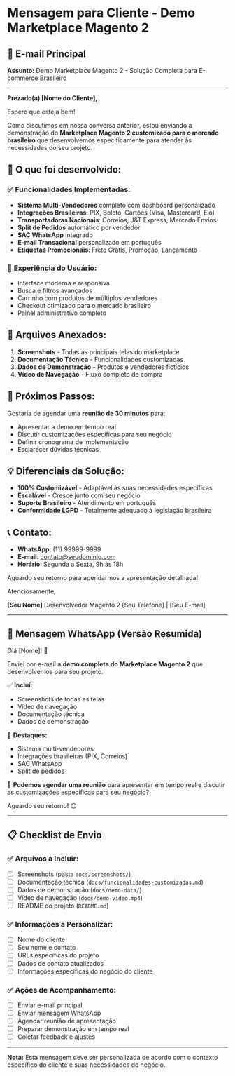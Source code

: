 # Mensagem para Cliente - Demo Marketplace Magento 2

## 📧 E-mail Principal

**Assunto:** Demo Marketplace Magento 2 - Solução Completa para E-commerce Brasileiro

---

**Prezado(a) [Nome do Cliente],**

Espero que esteja bem! 

Como discutimos em nossa conversa anterior, estou enviando a demonstração do **Marketplace Magento 2 customizado para o mercado brasileiro** que desenvolvemos especificamente para atender às necessidades do seu projeto.

## 🎯 O que foi desenvolvido:

### ✅ **Funcionalidades Implementadas:**
- **Sistema Multi-Vendedores** completo com dashboard personalizado
- **Integrações Brasileiras**: PIX, Boleto, Cartões (Visa, Mastercard, Elo)
- **Transportadoras Nacionais**: Correios, J&T Express, Mercado Envios
- **Split de Pedidos** automático por vendedor
- **SAC WhatsApp** integrado
- **E-mail Transacional** personalizado em português
- **Etiquetas Promocionais**: Frete Grátis, Promoção, Lançamento

### 📱 **Experiência do Usuário:**
- Interface moderna e responsiva
- Busca e filtros avançados
- Carrinho com produtos de múltiplos vendedores
- Checkout otimizado para o mercado brasileiro
- Painel administrativo completo

## 📁 **Arquivos Anexados:**

1. **Screenshots** - Todas as principais telas do marketplace
2. **Documentação Técnica** - Funcionalidades customizadas
3. **Dados de Demonstração** - Produtos e vendedores fictícios
4. **Vídeo de Navegação** - Fluxo completo de compra

## 🚀 **Próximos Passos:**

Gostaria de agendar uma **reunião de 30 minutos** para:
- Apresentar a demo em tempo real
- Discutir customizações específicas para seu negócio
- Definir cronograma de implementação
- Esclarecer dúvidas técnicas

## 💡 **Diferenciais da Solução:**

- **100% Customizável** - Adaptável às suas necessidades específicas
- **Escalável** - Cresce junto com seu negócio
- **Suporte Brasileiro** - Atendimento em português
- **Conformidade LGPD** - Totalmente adequado à legislação brasileira

## 📞 **Contato:**

- **WhatsApp**: (11) 99999-9999
- **E-mail**: contato@seudominio.com
- **Horário**: Segunda a Sexta, 9h às 18h

Aguardo seu retorno para agendarmos a apresentação detalhada!

Atenciosamente,

**[Seu Nome]**
Desenvolvedor Magento 2
[Seu Telefone] | [Seu E-mail]

---

## 📱 **Mensagem WhatsApp (Versão Resumida)**

Olá [Nome]! 👋

Enviei por e-mail a **demo completa do Marketplace Magento 2** que desenvolvemos para seu projeto.

✅ **Incluí:**
- Screenshots de todas as telas
- Vídeo de navegação
- Documentação técnica
- Dados de demonstração

🎯 **Destaques:**
- Sistema multi-vendedores
- Integrações brasileiras (PIX, Correios)
- SAC WhatsApp
- Split de pedidos

📅 **Podemos agendar uma reunião** para apresentar em tempo real e discutir as customizações específicas para seu negócio?

Aguardo seu retorno! 😊

---

## 📋 **Checklist de Envio**

### ✅ **Arquivos a Incluir:**
- [ ] Screenshots (pasta `docs/screenshots/`)
- [ ] Documentação técnica (`docs/funcionalidades-customizadas.md`)
- [ ] Dados de demonstração (`docs/demo-data/`)
- [ ] Vídeo de navegação (`docs/demo-video.mp4`)
- [ ] README do projeto (`README.md`)

### ✅ **Informações a Personalizar:**
- [ ] Nome do cliente
- [ ] Seu nome e contato
- [ ] URLs específicas do projeto
- [ ] Dados de contato atualizados
- [ ] Informações específicas do negócio do cliente

### ✅ **Ações de Acompanhamento:**
- [ ] Enviar e-mail principal
- [ ] Enviar mensagem WhatsApp
- [ ] Agendar reunião de apresentação
- [ ] Preparar demonstração em tempo real
- [ ] Coletar feedback e ajustes

---

**Nota:** Esta mensagem deve ser personalizada de acordo com o contexto específico do cliente e suas necessidades de negócio. 